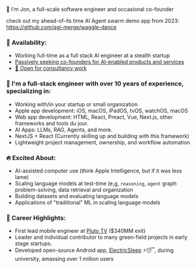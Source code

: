 
👋 I'm Jon, a full-scale software engineer and occasional co-founder

check out my ahead-of-its time AI Agent swarm demo app from 2023: https://github.com/agi-merge/waggle-dance

### 💼 Availability:

- Working full-time as a full stack AI engineer at a stealth startup
- [Passively seeking co-founders for AI-enabled products and services](mailto:jonwilldoit+ghrm@proton.me)
- [📧 Open for consultancy work](mailto:jonwilldoit+ghrm@proton.me)


<!--
<picture>
<source
  srcset="https://github-readme-stats.vercel.app/api?username=jondwillis&show_icons=true&count_private=true&theme=dark"
  media="(prefers-color-scheme: dark)"
/>
<source
  srcset="https://github-readme-stats.vercel.app/api?username=jondwillis&show_icons=true&count_private=true"
  media="(prefers-color-scheme: light), (prefers-color-scheme: no-preference)"
/>
<img src="https://github-readme-stats.vercel.app/api?username=jondwillis&show_icons=true&count_private=true" />
</picture>
-->
### 🎯 I'm a **full-stack engineer** with over 10 years of experience, specializing in:

- Working with/in your startup or small organization
- Apple app development: iOS, macOS, iPadOS, tvOS, watchOS, macOS
- Web app development: HTML, React, Preact, Vue, Next.js, other frameworks and tools du jour.
- AI Apps: LLMs, RAG, Agents, and more. 
- NextJS + React (Currently skilling up and building with this framework)
- Lightweight project management, ownership, and workflow automation

### 🔥 Excited About:

- AI-assisted computer use (think Apple Intelligence, but if it was less lame)
- Scaling language models at test-time (e,g, `reasoning`, `agent` graph problem-solving, data retrieval and organization 
- Building datasets and evaluating language models
- Applications of "tradiitonal" ML in scaling language models



### 🚀 Career Highlights:

- First lead mobile engineer at [Pluto TV](https://www.paramount.com/press/viacom-agrees-to-acquire-pluto-tv) ($340MM exit)
- Leader and individual contributor to many green-field projects in early stage startups.
- Developed open-source Android app, [ElectricSleep](https://github.com/jondwillis/electricsleep) ⚡😴, during university, amassing over 1 million users

